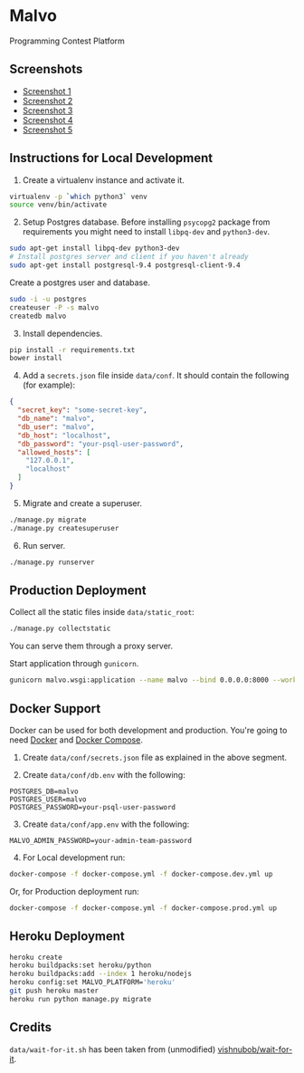 # Malvo

Programming Contest Platform

## Screenshots

- [Screenshot 1](http://imgur.com/44tQMSU)
- [Screenshot 2](http://imgur.com/LvuHf7P)
- [Screenshot 3](http://imgur.com/qdliVUK)
- [Screenshot 4](http://imgur.com/pqQVzzc)
- [Screenshot 5](http://imgur.com/F0t6Ni6)


## Instructions for Local Development

1. Create a virtualenv instance and activate it.

```bash
virtualenv -p `which python3` venv
source venv/bin/activate
```

2. Setup Postgres database. Before installing `psycopg2` package from requirements you might need to install `libpq-dev` and `python3-dev`.

```bash
sudo apt-get install libpq-dev python3-dev
# Install postgres server and client if you haven't already
sudo apt-get install postgresql-9.4 postgresql-client-9.4
```

   Create a postgres user and database.

```bash
sudo -i -u postgres
createuser -P -s malvo
createdb malvo
```

3. Install dependencies.

```bash
pip install -r requirements.txt
bower install
```

4. Add a `secrets.json` file inside `data/conf`. It should contain the following (for example):

```json
{
  "secret_key": "some-secret-key",
  "db_name": "malvo",
  "db_user": "malvo",
  "db_host": "localhost",
  "db_password": "your-psql-user-password",
  "allowed_hosts": [
    "127.0.0.1",
    "localhost"
  ]
}
```

5. Migrate and create a superuser.

```bash
./manage.py migrate
./manage.py createsuperuser
```

6. Run server.

```bash
./manage.py runserver
```

## Production Deployment

Collect all the static files inside `data/static_root`:

```bash
./manage.py collectstatic
```

You can serve them through a proxy server.

Start application through `gunicorn`.

```bash
gunicorn malvo.wsgi:application --name malvo --bind 0.0.0.0:8000 --workers 3
```


## Docker Support

Docker can be used for both development and production. You're going to need [Docker](https://docs.docker.com/engine/installation/) and [Docker Compose](https://docs.docker.com/compose/install/).

1. Create `data/conf/secrets.json` file as explained in the above segment.

2. Create `data/conf/db.env` with the following:

```
POSTGRES_DB=malvo
POSTGRES_USER=malvo
POSTGRES_PASSWORD=your-psql-user-password
```

3. Create `data/conf/app.env` with the following:

```
MALVO_ADMIN_PASSWORD=your-admin-team-password
```

4. For Local development run:

```bash
docker-compose -f docker-compose.yml -f docker-compose.dev.yml up
```

Or, for Production deployment run:

```bash
docker-compose -f docker-compose.yml -f docker-compose.prod.yml up
```


## Heroku Deployment

```bash
heroku create
heroku buildpacks:set heroku/python
heroku buildpacks:add --index 1 heroku/nodejs
heroku config:set MALVO_PLATFORM='heroku'
git push heroku master
heroku run python manage.py migrate
```

## Credits

`data/wait-for-it.sh` has been taken from (unmodified) [vishnubob/wait-for-it](https://github.com/vishnubob/wait-for-it).

